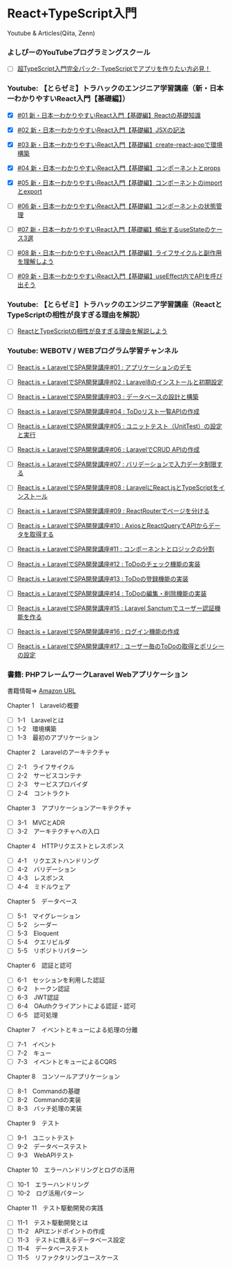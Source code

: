 # React+TypeScript入門　
Youtube & Articles(Qiita, Zenn)


### よしぴーのYouTubeプログラミングスクール
- [ ] [超TypeScript入門完全パック- TypeScriptでアプリを作りたい方必見！](https://www.youtube.com/watch?v=F9vzRz6jyRk)


### Youtube: 【とらゼミ】トラハックのエンジニア学習講座（新・日本一わかりやすいReact入門【基礎編】）
- [x] [#01 新・日本一わかりやすいReact入門【基礎編】Reactの基礎知識](https://www.youtube.com/watch?v=dTghhYtvPek&list=PLX8Rsrpnn3IWPoM7-1YPDksRRkamRY25k&index=1)
- [x] [#02 新・日本一わかりやすいReact入門【基礎編】JSXの記法](https://www.youtube.com/watch?v=dTghhYtvPek&list=PLX8Rsrpnn3IWPoM7-1YPDksRRkamRY25k&index=2)
- [x] [#03 新・日本一わかりやすいReact入門【基礎編】create-react-appで環境構築](https://www.youtube.com/watch?v=dTghhYtvPek&list=PLX8Rsrpnn3IWPoM7-1YPDksRRkamRY25k&index=3)
- [x] [#04 新・日本一わかりやすいReact入門【基礎編】コンポーネントとprops](https://www.youtube.com/watch?v=dTghhYtvPek&list=PLX8Rsrpnn3IWPoM7-1YPDksRRkamRY25k&index=4)
- [x] [#05 新・日本一わかりやすいReact入門【基礎編】コンポーネントのimportとexport](https://www.youtube.com/watch?v=dTghhYtvPek&list=PLX8Rsrpnn3IWPoM7-1YPDksRRkamRY25k&index=5)
- [ ] [#06 新・日本一わかりやすいReact入門【基礎編】コンポーネントの状態管理](https://www.youtube.com/watch?v=dTghhYtvPek&list=PLX8Rsrpnn3IWPoM7-1YPDksRRkamRY25k&index=6)
- [ ] [#07 新・日本一わかりやすいReact入門【基礎編】頻出するuseStateのケース3選](https://www.youtube.com/watch?v=7MzVcLAtl8g&list=PLX8Rsrpnn3IWPoM7-1YPDksRRkamRY25k&index=7)
- [ ] [#08 新・日本一わかりやすいReact入門【基礎編】ライフサイクルと副作用を理解しよう](https://www.youtube.com/watch?v=7MzVcLAtl8g&list=PLX8Rsrpnn3IWPoM7-1YPDksRRkamRY25k&index=8)
- [ ] [#09 新・日本一わかりやすいReact入門【基礎編】useEffect内でAPIを呼び出そう](https://www.youtube.com/watch?v=7MzVcLAtl8g&list=PLX8Rsrpnn3IWPoM7-1YPDksRRkamRY25k&index=9)


### Youtube: 【とらゼミ】トラハックのエンジニア学習講座（ReactとTypeScriptの相性が良すぎる理由を解説）
- [ ] [ReactとTypeScriptの相性が良すぎる理由を解説しよう](https://www.youtube.com/watch?v=X6haQpKrooM)


### Youtube: WEBOTV / WEBプログラム学習チャンネル
- [ ] [React.js + LaravelでSPA開発講座#01 : アプリケーションのデモ](https://www.youtube.com/watch?v=hPjcbKtpTjY&list=PL3B2bjwrmhfQkcBEww0gN_kcRAHntAgxG&index=1)
- [ ] [React.js + LaravelでSPA開発講座#02 : Laravel8のインストールと初期設定](https://www.youtube.com/watch?v=hPjcbKtpTjY&list=PL3B2bjwrmhfQkcBEww0gN_kcRAHntAgxG&index=2)
- [ ] [React.js + LaravelでSPA開発講座#03 : データベースの設計と構築](https://www.youtube.com/watch?v=hPjcbKtpTjY&list=PL3B2bjwrmhfQkcBEww0gN_kcRAHntAgxG&index=3)
- [ ] [React.js + LaravelでSPA開発講座#04 : ToDoリスト一覧APIの作成](https://www.youtube.com/watch?v=hPjcbKtpTjY&list=PL3B2bjwrmhfQkcBEww0gN_kcRAHntAgxG&index=4)
- [ ] [React.js + LaravelでSPA開発講座#05 : ユニットテスト（UnitTest）の設定と実行](https://www.youtube.com/watch?v=hPjcbKtpTjY&list=PL3B2bjwrmhfQkcBEww0gN_kcRAHntAgxG&index=5)
- [ ] [React.js + LaravelでSPA開発講座#06 : LaravelでCRUD APIの作成](https://www.youtube.com/watch?v=hPjcbKtpTjY&list=PL3B2bjwrmhfQkcBEww0gN_kcRAHntAgxG&index=6)
- [ ] [React.js + LaravelでSPA開発講座#07 : バリデーションで入力データ制限する](https://www.youtube.com/watch?v=hPjcbKtpTjY&list=PL3B2bjwrmhfQkcBEww0gN_kcRAHntAgxG&index=7)
- [ ] [React.js + LaravelでSPA開発講座#08 : LaravelにReact.jsとTypeScriptをインストール](https://www.youtube.com/watch?v=hPjcbKtpTjY&list=PL3B2bjwrmhfQkcBEww0gN_kcRAHntAgxG&index=8)
- [ ] [React.js + LaravelでSPA開発講座#09 : ReactRouterでページを分ける](https://www.youtube.com/watch?v=hPjcbKtpTjY&list=PL3B2bjwrmhfQkcBEww0gN_kcRAHntAgxG&index=9)
- [ ] [React.js + LaravelでSPA開発講座#10 : AxiosとReactQueryでAPIからデータを取得する](https://www.youtube.com/watch?v=hPjcbKtpTjY&list=PL3B2bjwrmhfQkcBEww0gN_kcRAHntAgxG&index=10)
- [ ] [React.js + LaravelでSPA開発講座#11 : コンポーネントとロジックの分割](https://www.youtube.com/watch?v=hPjcbKtpTjY&list=PL3B2bjwrmhfQkcBEww0gN_kcRAHntAgxG&index=11)
- [ ] [React.js + LaravelでSPA開発講座#12 : ToDoのチェック機能の実装](https://www.youtube.com/watch?v=hPjcbKtpTjY&list=PL3B2bjwrmhfQkcBEww0gN_kcRAHntAgxG&index=12)
- [ ] [React.js + LaravelでSPA開発講座#13 : ToDoの登録機能の実装](https://www.youtube.com/watch?v=hPjcbKtpTjY&list=PL3B2bjwrmhfQkcBEww0gN_kcRAHntAgxG&index=13)
- [ ] [React.js + LaravelでSPA開発講座#14 : ToDoの編集・削除機能の実装](https://www.youtube.com/watch?v=hPjcbKtpTjY&list=PL3B2bjwrmhfQkcBEww0gN_kcRAHntAgxG&index=14)
- [ ] [React.js + LaravelでSPA開発講座#15 : Laravel Sanctumでユーザー認証機能を作る](https://www.youtube.com/watch?v=hPjcbKtpTjY&list=PL3B2bjwrmhfQkcBEww0gN_kcRAHntAgxG&index=15)
- [ ] [React.js + LaravelでSPA開発講座#16 : ログイン機能の作成](https://www.youtube.com/watch?v=hPjcbKtpTjY&list=PL3B2bjwrmhfQkcBEww0gN_kcRAHntAgxG&index=16)
- [ ] [React.js + LaravelでSPA開発講座#17 : ユーザー毎のToDoの取得とポリシーの設定](https://www.youtube.com/watch?v=hPjcbKtpTjY&list=PL3B2bjwrmhfQkcBEww0gN_kcRAHntAgxG&index=17)


### 書籍: PHPフレームワークLaravel Webアプリケーション
書籍情報=> [Amazon URL](https://www.amazon.co.jp/PHP%E3%83%95%E3%83%AC%E3%83%BC%E3%83%A0%E3%83%AF%E3%83%BC%E3%82%AFLaravel-Web%E3%82%A2%E3%83%97%E3%83%AA%E3%82%B1%E3%83%BC%E3%82%B7%E3%83%A7%E3%83%B3%E9%96%8B%E7%99%BA-%E7%AB%B9%E6%BE%A4%E6%9C%89%E8%B2%B4-ebook/dp/B07SPT6XJV)

Chapter 1　Laravelの概要
  - [ ] 1-1　Laravelとは
  - [ ] 1-2　環境構築
  - [ ] 1-3　最初のアプリケーション

Chapter 2　Laravelのアーキテクチャ
  - [ ] 2-1　ライフサイクル
  - [ ] 2-2　サービスコンテナ
  - [ ] 2-3　サービスプロバイダ
  - [ ] 2-4　コントラクト

Chapter 3　アプリケーションアーキテクチャ
  - [ ] 3-1　MVCとADR
  - [ ] 3-2　アーキテクチャへの入口

Chapter 4　HTTPリクエストとレスポンス
  - [ ] 4-1　リクエストハンドリング
  - [ ] 4-2　バリデーション
  - [ ] 4-3　レスポンス
  - [ ] 4-4　ミドルウェア

Chapter 5　データベース
  - [ ] 5-1　マイグレーション
  - [ ] 5-2　シーダー
  - [ ] 5-3　Eloquent
  - [ ] 5-4　クエリビルダ
  - [ ] 5-5　リポジトリパターン

Chapter 6　認証と認可
  - [ ] 6-1　セッションを利用した認証
  - [ ] 6-2　トークン認証
  - [ ] 6-3　JWT認証
  - [ ] 6-4　OAuthクライアントによる認証・認可
  - [ ] 6-5　認可処理

Chapter 7　イベントとキューによる処理の分離
  - [ ] 7-1　イベント
  - [ ] 7-2　キュー
  - [ ] 7-3　イベントとキューによるCQRS

Chapter 8　コンソールアプリケーション
  - [ ] 8-1　Commandの基礎
  - [ ] 8-2　Commandの実装
  - [ ] 8-3　バッチ処理の実装

Chapter 9　テスト
  - [ ] 9-1　ユニットテスト
  - [ ] 9-2　データベーステスト
  - [ ] 9-3　WebAPIテスト

Chapter 10　エラーハンドリングとログの活用
  - [ ] 10-1　エラーハンドリング
  - [ ] 10-2　ログ活用パターン

Chapter 11　テスト駆動開発の実践
  - [ ] 11-1　テスト駆動開発とは
  - [ ] 11-2　APIエンドポイントの作成
  - [ ] 11-3　テストに備えるデータベース設定
  - [ ] 11-4　データベーステスト
  - [ ] 11-5　リファクタリングユースケース
